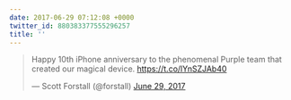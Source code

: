 ```yaml
---
date: 2017-06-29 07:12:08 +0000
twitter_id: 880383377555296257
title: ''
---
```


<blockquote class="twitter-tweet"><p lang="en" dir="ltr">Happy 10th iPhone anniversary to the phenomenal Purple team that created our magical device. <a href="https://t.co/lYnSZJAb40">https://t.co/lYnSZJAb40</a></p>&mdash; Scott Forstall (@forstall) <a href="https://twitter.com/forstall/status/880325108266672128?ref_src=twsrc%5Etfw">June 29, 2017</a></blockquote>
<script async src="https://platform.twitter.com/widgets.js" charset="utf-8"></script>
